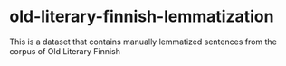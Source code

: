 # old-literary-finnish-lemmatization
This is a dataset that contains manually lemmatized sentences from the corpus of Old Literary Finnish
